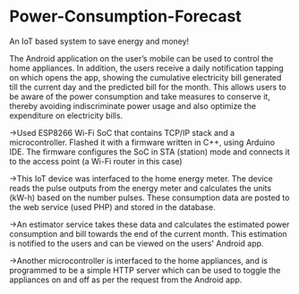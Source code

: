 # Power-Consumption-Forecast

An IoT based system to save energy and money! 

The Android application on the user’s mobile can be used to control the home appliances. In addition, the users receive a daily notification tapping on which opens the app, showing the cumulative electricity bill generated till the current day and the predicted bill for the month. This allows users to be aware of the power consumption and take measures to conserve it, thereby avoiding indiscriminate power usage and also optimize the expenditure on electricity bills.

->Used ESP8266 Wi-Fi SoC that contains TCP/IP stack and a microcontroller. Flashed it with a firmware written in C++, using Arduino IDE. The firmware configures the SoC in STA (station) mode and connects it to the access point (a Wi-Fi router in this case)

->This IoT device was interfaced to the home energy meter. The device reads the pulse outputs from the energy meter and calculates the units (kW-h) based on the number pulses. These consumption data are posted to the web service (used PHP) and stored in the database. 

->An estimator service takes these data and calculates the estimated power consumption and bill towards the end of the current month. This estimation is notified to the users and can be viewed on the users' Android app.

->Another microcontroller is interfaced to the home appliances, and is programmed to be a simple HTTP server which can be used to toggle the appliances on and off as per the request from the Android app.
